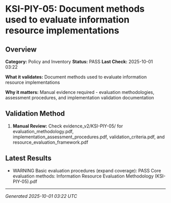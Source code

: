 # KSI-PIY-05: Document methods used to evaluate information resource implementations

## Overview

**Category:** Policy and Inventory
**Status:** PASS
**Last Check:** 2025-10-01 03:22

**What it validates:** Document methods used to evaluate information resource implementations

**Why it matters:** Manual evidence required - evaluation methodologies, assessment procedures, and implementation validation documentation

## Validation Method

1. **Manual Review:** Check evidence_v2/KSI-PIY-05/ for evaluation_methodology.pdf, implementation_assessment_procedures.pdf, validation_criteria.pdf, and resource_evaluation_framework.pdf

## Latest Results

- WARNING Basic evaluation procedures (expand coverage): PASS Core evaluation methods: Information Resource Evaluation Methodology (KSI-PIY-05).pdf

---
*Generated 2025-10-01 03:22 UTC*